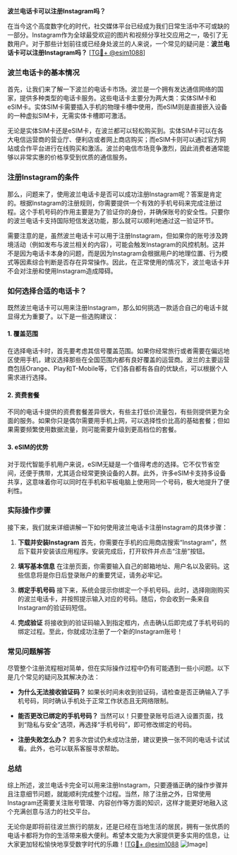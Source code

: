 **波兰电话卡可以注册Instagram吗？**

在当今这个高度数字化的时代，社交媒体平台已经成为我们日常生活中不可或缺的一部分。Instagram作为全球最受欢迎的图片和视频分享社交应用之一，吸引了无数用户。对于那些计划前往或已经身处波兰的人来说，一个常见的疑问是：**波兰电话卡可以注册Instagram吗？** [[TG💪+ @esim1088](https://t.me/s/esim1088)]

### 波兰电话卡的基本情况

首先，让我们来了解一下波兰的电话卡市场。波兰是一个拥有发达通信网络的国家，提供多种类型的电话卡服务。这些电话卡主要分为两大类：实体SIM卡和eSIM卡。实体SIM卡需要插入手机的物理卡槽中使用，而eSIM则是直接嵌入设备的一种虚拟SIM卡，无需实体卡槽即可激活。

无论是实体SIM卡还是eSIM卡，在波兰都可以轻松购买到。实体SIM卡可以在各大电信运营商的营业厅、便利店或者网上商店购买；而eSIM卡则可以通过官方网站或合作平台进行在线购买和激活。波兰的电信市场竞争激烈，因此消费者通常能够以非常实惠的价格享受到优质的通信服务。

### 注册Instagram的条件

那么，问题来了，使用波兰电话卡是否可以成功注册Instagram呢？答案是肯定的。根据Instagram的注册规则，你需要提供一个有效的手机号码来完成注册过程。这个手机号码的作用主要是为了验证你的身份，并确保账号的安全性。只要你的波兰电话卡支持国际短信发送功能，那么就可以顺利地通过这一验证环节。

需要注意的是，虽然波兰电话卡可以用于注册Instagram，但如果你的账号涉及跨境活动（例如发布与波兰相关的内容），可能会触发Instagram的风控机制。这并不是因为电话卡本身的问题，而是因为Instagram会根据用户的地理位置、行为模式等因素综合判断是否存在异常操作。因此，在正常使用的情况下，波兰电话卡并不会对注册和使用Instagram造成障碍。

### 如何选择合适的电话卡？

既然波兰电话卡可以用来注册Instagram，那么如何挑选一款适合自己的电话卡就显得尤为重要了。以下是一些选购建议：

#### 1. **覆盖范围**
   在选择电话卡时，首先要考虑其信号覆盖范围。如果你经常旅行或者需要在偏远地区使用手机，建议选择那些在全国范围内都有良好覆盖的运营商。波兰的主要运营商包括Orange、Play和T-Mobile等，它们各自都有各自的优缺点，可以根据个人需求进行选择。

#### 2. **资费套餐**
   不同的电话卡提供的资费套餐差异很大，有些主打低价流量包，有些则提供更为全面的服务。如果你只是偶尔需要用手机上网，可以选择性价比高的基础套餐；但如果需要频繁使用数据流量，则可能需要升级到更高档位的套餐。

#### 3. **eSIM的优势**
   对于现代智能手机用户来说，eSIM无疑是一个值得考虑的选择。它不仅节省空间，还便于携带，尤其适合经常更换设备的人群。此外，许多eSIM卡支持多设备共享，这意味着你可以同时在手机和平板电脑上使用同一个号码，极大地提升了便利性。

### 实际操作步骤

接下来，我们就来详细讲解一下如何使用波兰电话卡注册Instagram的具体步骤：

1. **下载并安装Instagram**
   首先，你需要在手机的应用商店搜索“Instagram”，然后下载并安装该应用程序。安装完成后，打开软件并点击“注册”按钮。

2. **填写基本信息**
   在注册页面，你需要输入自己的邮箱地址、用户名以及密码。这些信息将是你日后登录账户的重要凭证，请务必牢记。

3. **绑定手机号码**
   接下来，系统会提示你绑定一个手机号码。此时，选择刚刚购买的波兰电话卡，并按照提示输入对应的号码。随后，你会收到一条来自Instagram的验证码短信。

4. **完成验证**
   将接收到的验证码输入到指定框内，点击确认后即完成了手机号码的绑定过程。至此，你就成功注册了一个新的Instagram账号！

### 常见问题解答

尽管整个注册流程相对简单，但在实际操作过程中仍有可能遇到一些小问题。以下是几个常见的疑问及其解决办法：

- **为什么无法接收验证码？**
   如果长时间未收到验证码，请检查是否正确输入了手机号码，同时确认手机处于正常工作状态且无网络限制。

- **能否更改已绑定的手机号码？**
   当然可以！只要登录账号后进入设置页面，找到“隐私与安全”选项，再选择“手机号码”，即可修改绑定的号码。

- **注册失败怎么办？**
   若多次尝试仍未成功注册，建议更换一张不同的电话卡试试看。此外，也可以联系客服寻求帮助。

### 总结

综上所述，波兰电话卡完全可以用来注册Instagram，只要遵循正确的操作步骤并且注意细节问题，就能顺利完成整个过程。当然，除了注册之外，日常使用Instagram还需要关注账号管理、内容创作等方面的知识，这样才能更好地融入这个充满创意与活力的社交平台。

无论你是即将前往波兰旅行的朋友，还是已经在当地生活的居民，拥有一张优质的电话卡都将为你的生活带来极大便利。希望本文能为大家提供更多实用的信息，让大家更加轻松愉快地享受数字时代的乐趣！[[TG💪+ @esim1088](https://t.me/s/esim1088) ![Image](https://i.postimg.cc/4NQfJmqS/Snipaste-2025-05-13-00-14-12.png)]